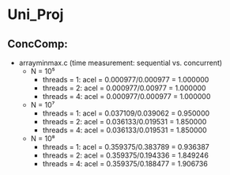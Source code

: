 # Uni_Proj
## ConcComp:
- arrayminmax.c (time measurement: sequential vs. concurrent)
  - N = 10⁵
    - threads = 1: acel = 0.000977/0.000977 = 1.000000
    - threads = 2: acel = 0.000977/0.00977 = 1.000000
    - threads = 4: acel = 0.000977/0.000977 = 1.000000
  - N = 10⁷
    - threads = 1: acel = 0.037109/0.039062 = 0.950000
    - threads = 2: acel = 0.036133/0.019531 = 1.850000
    - threads = 4: acel = 0.036133/0.019531 = 1.850000
  - N = 10⁸
    - threads = 1: acel = 0.359375/0.383789 = 0.936387
    - threads = 2: acel = 0.359375/0.194336 = 1.849246
    - threads = 4: acel = 0.359375/0.188477 = 1.906736
